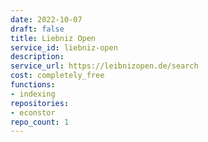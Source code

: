 ```yaml
---
date: 2022-10-07
draft: false
title: Liebniz Open
service_id: liebniz-open
description:
service_url: https://leibnizopen.de/search
cost: completely_free
functions:
- indexing
repositories:
- econstor
repo_count: 1
---
```



